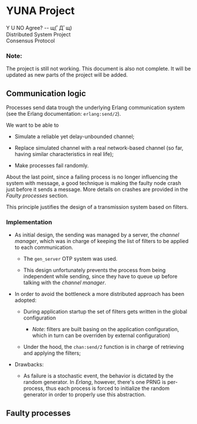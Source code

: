 # YUNA Project

Y U NO Agree? -- щ(ﾟДﾟщ)  
Distributed System Project  
Consensus Protocol

### Note:

The project is still not working. This document is also not complete. It
will be updated as new parts of the project will be added.

## Communication logic

Processes send data trough the underlying Erlang communication system (see
the Erlang documentation: `erlang:send/2`).

We want to be able to

*   Simulate a reliable yet delay-unbounded channel;

*   Replace simulated channel with a real network-based channel (so far,
    having similar characteristics in real life);

*   Make processes fail randomly.

About the last point, since a failing process is no longer influencing the
system with message, a good technique is making the faulty node crash just
before it sends a message. More details on crashes are provided in the
_Faulty processes_ section.

This principle justifies the design of a transmission system based on
filters.

### Implementation

*   As initial design, the sending was managed by a server, the _channel
    manager_, which was in charge of keeping the list of filters to be
    applied to each communication.

    +   The `gen_server` OTP system was used.

    +   This design unfortunately prevents the process from being
        independent while sending, since they have to queue up before
        talking with the _channel manager_.

*   In order to avoid the bottleneck a more distributed approach has been
    adopted:

    +   During application startup the set of filters gets written in the
        global configuration

        -   *Note*: filters are built basing on the application
            configuration, which in turn can be overriden by
            external configuration)

    +   Under the hood, the `chan:send/2` function is in charge of
        retrieving and applying the filters;

*   Drawbacks:

    +   As failure is a stochastic event, the behavior is dictated by the
        random generator. In _Erlang_, however, there's one PRNG is
        per-process, thus each process is forced to initialize the random
        generator in order to properly use this abstraction.

## Faulty processes
